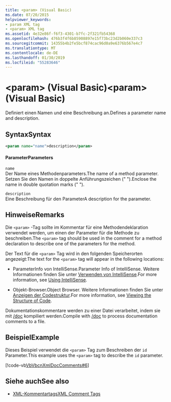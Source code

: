 ```yaml
---
title: <param> (Visual Basic)
ms.date: 07/20/2015
helpviewer_keywords:
- param XML tag
- <param> XML tag
ms.assetid: 4e32e86f-f6f3-4301-b7fc-2f321fb54368
ms.openlocfilehash: 476b3f4f6b85908897e15f73bc23d2b060e337c3
ms.sourcegitcommit: 14355b4b2fe5bcf874cac96d0a9e6376b567e4c7
ms.translationtype: MT
ms.contentlocale: de-DE
ms.lasthandoff: 01/30/2019
ms.locfileid: "55283646"
---
```

# <a name="param-visual-basic"></a><span data-ttu-id="5bff4-102">\<param> (Visual Basic)</span><span class="sxs-lookup"><span data-stu-id="5bff4-102">\<param> (Visual Basic)</span></span>
<span data-ttu-id="5bff4-103">Definiert einen Namen und eine Beschreibung an.</span><span class="sxs-lookup"><span data-stu-id="5bff4-103">Defines a parameter name and description.</span></span>  
  
## <a name="syntax"></a><span data-ttu-id="5bff4-104">Syntax</span><span class="sxs-lookup"><span data-stu-id="5bff4-104">Syntax</span></span>  
  
```xml  
<param name="name">description</param>  
```  
  
#### <a name="parameters"></a><span data-ttu-id="5bff4-105">Parameter</span><span class="sxs-lookup"><span data-stu-id="5bff4-105">Parameters</span></span>  
 `name`  
 <span data-ttu-id="5bff4-106">Der Name eines Methodenparameters.</span><span class="sxs-lookup"><span data-stu-id="5bff4-106">The name of a method parameter.</span></span> <span data-ttu-id="5bff4-107">Setzen Sie den Namen in doppelte Anführungszeichen (" ").</span><span class="sxs-lookup"><span data-stu-id="5bff4-107">Enclose the name in double quotation marks (" ").</span></span>  
  
 `description`  
 <span data-ttu-id="5bff4-108">Eine Beschreibung für den Parameter</span><span class="sxs-lookup"><span data-stu-id="5bff4-108">A description for the parameter.</span></span>  
  
## <a name="remarks"></a><span data-ttu-id="5bff4-109">Hinweise</span><span class="sxs-lookup"><span data-stu-id="5bff4-109">Remarks</span></span>  
 <span data-ttu-id="5bff4-110">Die `<param>` -Tag sollte im Kommentar für eine Methodendeklaration verwendet werden, um einen der Parameter für die Methode zu beschreiben.</span><span class="sxs-lookup"><span data-stu-id="5bff4-110">The `<param>` tag should be used in the comment for a method declaration to describe one of the parameters for the method.</span></span>  
  
 <span data-ttu-id="5bff4-111">Der Text für die `<param>` Tag wird in den folgenden Speicherorten angezeigt:</span><span class="sxs-lookup"><span data-stu-id="5bff4-111">The text for the `<param>` tag will appear in the following locations:</span></span>  
  
-   <span data-ttu-id="5bff4-112">ParameterInfo von IntelliSense.</span><span class="sxs-lookup"><span data-stu-id="5bff4-112">Parameter Info of IntelliSense.</span></span> <span data-ttu-id="5bff4-113">Weitere Informationen finden Sie unter [Verwenden von IntelliSense](/visualstudio/ide/using-intellisense).</span><span class="sxs-lookup"><span data-stu-id="5bff4-113">For more information, see [Using IntelliSense](/visualstudio/ide/using-intellisense).</span></span>  
  
-   <span data-ttu-id="5bff4-114">Objekt-Browser.</span><span class="sxs-lookup"><span data-stu-id="5bff4-114">Object Browser.</span></span> <span data-ttu-id="5bff4-115">Weitere Informationen finden Sie unter [Anzeigen der Codestruktur](/visualstudio/ide/viewing-the-structure-of-code).</span><span class="sxs-lookup"><span data-stu-id="5bff4-115">For more information, see [Viewing the Structure of Code](/visualstudio/ide/viewing-the-structure-of-code).</span></span>  
  
 <span data-ttu-id="5bff4-116">Dokumentationskommentare werden zu einer Datei verarbeitet, indem sie mit [/doc](../../../visual-basic/reference/command-line-compiler/doc.md) kompiliert werden.</span><span class="sxs-lookup"><span data-stu-id="5bff4-116">Compile with [/doc](../../../visual-basic/reference/command-line-compiler/doc.md) to process documentation comments to a file.</span></span>  
  
## <a name="example"></a><span data-ttu-id="5bff4-117">Beispiel</span><span class="sxs-lookup"><span data-stu-id="5bff4-117">Example</span></span>  
 <span data-ttu-id="5bff4-118">Dieses Beispiel verwendet die `<param>` Tag zum Beschreiben der `id` Parameter.</span><span class="sxs-lookup"><span data-stu-id="5bff4-118">This example uses the `<param>` tag to describe the `id` parameter.</span></span>  
  
 [!code-vb[VbVbcnXmlDocComments#6](../../../visual-basic/language-reference/xmldoc/codesnippet/VisualBasic/param_1.vb)]  
  
## <a name="see-also"></a><span data-ttu-id="5bff4-119">Siehe auch</span><span class="sxs-lookup"><span data-stu-id="5bff4-119">See also</span></span>
- [<span data-ttu-id="5bff4-120">XML-Kommentartags</span><span class="sxs-lookup"><span data-stu-id="5bff4-120">XML Comment Tags</span></span>](../../../visual-basic/language-reference/xmldoc/index.md)
